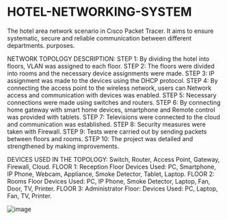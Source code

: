 # HOTEL-NETWORKING-SYSTEM
The hotel area network scenario in Cısco Packet Tracer. It aims to ensure systematic, secure and reliable communication between different departments.  purposes.

NETWORK TOPOLOGY DESCRIPTION: 
STEP 1: By dividing the hotel into floors, VLAN was assigned to each floor. 
STEP 2: The floors were divided into rooms and the necessary device assignments were made. 
STEP 3: IP assignment was made to the devices using the DHCP protocol. 
STEP 4: By connecting the access point to the wireless network, users can 
Network access and communication with devices was enabled. 
STEP 5: Necessary connections were made using switches and routers. 
STEP 6: By connecting home gateway with smart home devices, smartphone and 
Remote control was provided with tablets. 
STEP 7: Televisions were connected to the cloud and communication was established. 
STEP 8: Security measures were taken with Firewall. 
STEP 9: Tests were carried out by sending packets between floors and rooms. 
STEP 10: The project was detailed and strengthened by making improvements. 


DEVICES USED IN THE TOPOLOGY: 
Switch, Router, Access Point, Gateway, Firewall, Cloud. 
FLOOR 1: Reception Floor 
Devices Used: PC, Smartphone, IP Phone, Webcam, Appliance, Smoke Detector, 
Tablet, Laptop. 
FLOOR 2: Rooms Floor 
Devices Used: PC, IP Phone, Smoke Detector, Laptop, Fan, Door, TV, Printer. 
FLOOR 3: Administrator Floor: 
Devices Used: PC, Laptop, Fan, TV, Printer.


![image](https://github.com/ecekaya1/HOTEL-NETWORKING-SYSTEM/assets/115822012/5be4d25d-2172-425c-8404-f1d2e5ced043)
